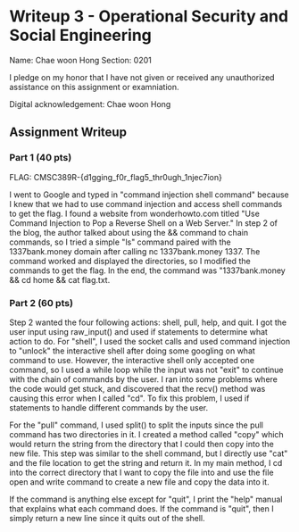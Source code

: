 # Writeup 3 - Operational Security and Social Engineering

Name: Chae woon Hong
Section: 0201

I pledge on my honor that I have not given or received any unauthorized assistance on this assignment or examniation.

Digital acknowledgement: Chae woon Hong

## Assignment Writeup

### Part 1 (40 pts)

FLAG: CMSC389R-{d1gging_f0r_flag5_thr0ugh_1njec7ion}

I went to Google and typed in "command injection shell command" because I knew that we had to use command injection and access shell commands to get the flag. I found a website from wonderhowto.com titled "Use Command Injection to Pop a Reverse Shell on a Web Server." In step 2 of the blog, the author talked about using the && command to chain commands, so I tried a simple "ls" command paired with the 1337bank.money domain after calling nc 1337bank.money 1337. The command worked and displayed the directories, so I modified the commands to get the flag. In the end, the command was "1337bank.money && cd home && cat flag.txt.

### Part 2 (60 pts)

Step 2 wanted the four following actions: shell, pull, help, and quit. I got the user input using raw_input() and used if statements to determine what action to do. For "shell", I used the socket calls and used command injection to "unlock" the interactive shell after doing some googling on what command to use. However, the interactive shell only accepted one command, so I used a while loop while the input was not "exit" to continue with the chain of commands by the user. I ran into some problems where the code would get stuck, and discovered that the recv() method was causing this error when I called "cd". To fix this problem, I used if statements to handle different commands by the user. 

For the "pull" command, I used split() to split the inputs since the pull command has two directories in it. I created a method called "copy" which would return the string from the directory that I could then copy into the new file. This step was similar to the shell command, but I directly use "cat" and the file location to get the string and return it. In my main method, I cd into the correct directory that I want to copy the file into and use the file open and write command to create a new file and copy the data into it. 

If the command is anything else except for "quit", I print the "help" manual that explains what each command does. If the command is "quit", then I simply return a new line since it quits out of the shell.
